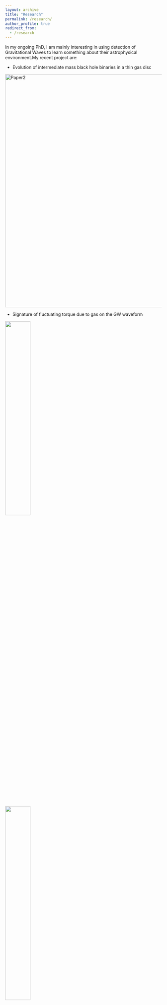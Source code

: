 ```yaml
---
layout: archive
title: "Research"
permalink: /research/
author_profile: true
redirect_from:
  - /research
---
```


In my ongoing PhD, I am mainly interesting in using detection of Gravitational Waves to learn something about their astrophysical environment.My recent project are:

* Evolution of intermediate mass black hole binaries in a thin gas disc<br>
<img class="img-responsive" src="https://muditgarg96.github.io/images/Paper2.png" title="Paper2" width="750">

* Signature of fluctuating torque due to gas on the GW waveform<br>
<div class="row">
  <div class="column">
    <img src="https://muditgarg96.github.io/images/Paper1_1.png" alt="" style="width:40%">
  </div>
  <div class="column">
    <img src="https://muditgarg96.github.io/images/Paper1_2.png" alt="" style="width:40%">
  </div>
</div>
